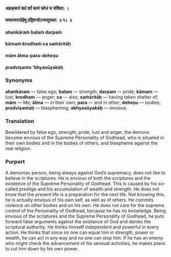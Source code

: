 #### अहङ्कारं बलं दर्पं कामं क्रोधं च संश्रिता: ।
#### मामात्मपरदेहेषु प्रद्विषन्तोऽभ्यसूयका: ॥ १८ ॥

#### ahaṅkāraṁ balaṁ darpaṁ
#### kāmaṁ krodhaṁ ca saṁśritāḥ
#### mām ātma-para-deheṣu
#### pradviṣanto ’bhyasūyakāḥ

### Synonyms

**ahaṅkāram** — false ego; **balam** — strength; **darpam** — pride; **kāmam** — lust; **krodham** — anger; **ca** — also; **saṁśritāḥ** — having taken shelter of; **mām** — Me; **ātma** — in their own; **para** — and in other; **deheṣu** — bodies; **pradviṣantaḥ** — blaspheming; **abhyasūyakāḥ** — envious.

### Translation

Bewildered by false ego, strength, pride, lust and anger, the demons become envious of the Supreme Personality of Godhead, who is situated in their own bodies and in the bodies of others, and blaspheme against the real religion.

### Purport

A demoniac person, being always against God’s supremacy, does not like to believe in the scriptures. He is envious of both the scriptures and the existence of the Supreme Personality of Godhead. This is caused by his so-called prestige and his accumulation of wealth and strength. He does not know that the present life is a preparation for the next life. Not knowing this, he is actually envious of his own self, as well as of others. He commits violence on other bodies and on his own. He does not care for the supreme control of the Personality of Godhead, because he has no knowledge. Being envious of the scriptures and the Supreme Personality of Godhead, he puts forward false arguments against the existence of God and denies the scriptural authority. He thinks himself independent and powerful in every action. He thinks that since no one can equal him in strength, power or wealth, he can act in any way and no one can stop him. If he has an enemy who might check the advancement of his sensual activities, he makes plans to cut him down by his own power.